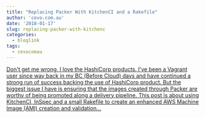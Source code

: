 ```yaml
---
title: "Replacing Packer With KitchenCI and a Rakefile"
author: 'cevo.com.au'
date: '2018-01-17'
slug: replacing-packer-with-kitchenc
categories:
  - bloglink
tags:
  - cevocomau
---
```


[Don't get me wrong, I love the HashiCorp products. I've been a Vagrant user since way back in my BC (Before Cloud) days and have continued a strong run of success backing the use of HashiCorp product. But the biggest issue I have is ensuring that the images created through Packer are worthy of being promoted along a delivery pipeline. This post is about using KitchenCI, InSpec and a small Rakefile to create an enhanced AWS Machine Image (AMI) creation and validation...<click to read more>](https://cevo.com.au/post/2018-01-17-replacing-packer-with-kitchen-and-a-rakefile/)

